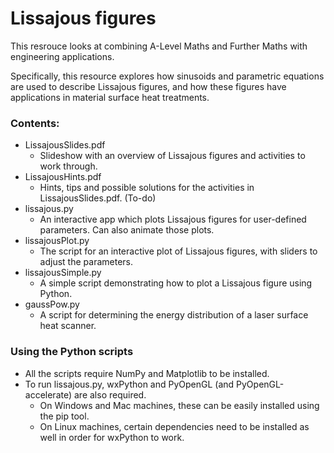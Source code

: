 # Lissajous figures

This resrouce looks at combining A-Level Maths and Further Maths with engineering applications.

Specifically, this resource explores how sinusoids and parametric equations are used to describe Lissajous figures, and how these figures have applications in material surface heat treatments.

### Contents:
- LissajousSlides.pdf
    - Slideshow with an overview of Lissajous figures and activities to work through.
- LissajousHints.pdf
    - Hints, tips and possible solutions for the activities in LissajousSlides.pdf. (To-do)
- lissajous.py
    - An interactive app which plots Lissajous figures for user-defined parameters. Can also animate those plots.
- lissajousPlot.py
    - The script for an interactive plot of Lissajous figures, with sliders to adjust the parameters.
- lissajousSimple.py
    - A simple script demonstrating how to plot a Lissajous figure using Python.
- gaussPow.py
    - A script for determining the energy distribution of a laser surface heat scanner.

### Using the Python scripts

- All the scripts require NumPy and Matplotlib to be installed.
- To run lissajous.py, wxPython and PyOpenGL (and PyOpenGL-accelerate) are also required.
    - On Windows and Mac machines, these can be easily installed using the pip tool.
    - On Linux machines, certain dependencies need to be installed as well in order for wxPython to work.

